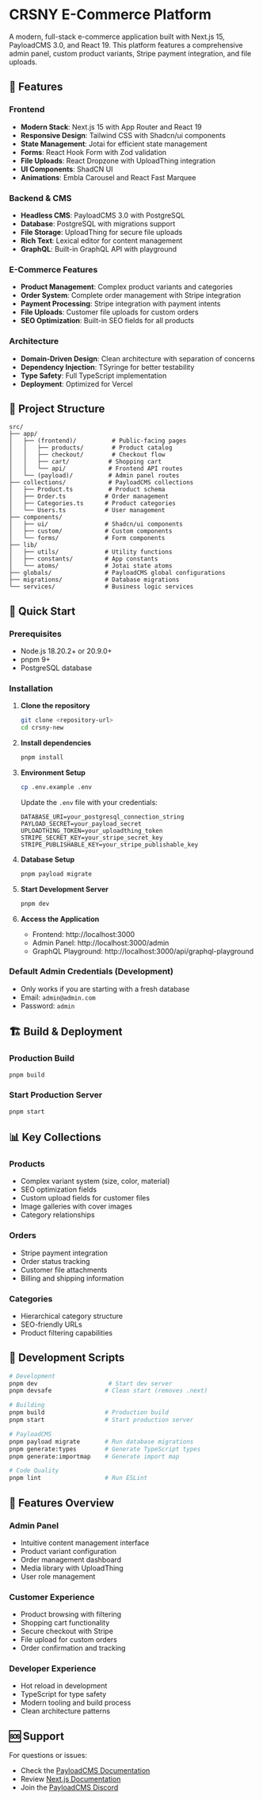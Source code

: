 # CRSNY E-Commerce Platform

A modern, full-stack e-commerce application built with Next.js 15, PayloadCMS 3.0, and React 19. This platform features a comprehensive admin panel, custom product variants, Stripe payment integration, and file uploads.

## 🚀 Features

### Frontend
- **Modern Stack**: Next.js 15 with App Router and React 19
- **Responsive Design**: Tailwind CSS with Shadcn/ui components
- **State Management**: Jotai for efficient state management
- **Forms**: React Hook Form with Zod validation
- **File Uploads**: React Dropzone with UploadThing integration
- **UI Components**: ShadCN UI
- **Animations**: Embla Carousel and React Fast Marquee

### Backend & CMS
- **Headless CMS**: PayloadCMS 3.0 with PostgreSQL
- **Database**: PostgreSQL with migrations support
- **File Storage**: UploadThing for secure file uploads
- **Rich Text**: Lexical editor for content management
- **GraphQL**: Built-in GraphQL API with playground

### E-Commerce Features
- **Product Management**: Complex product variants and categories
- **Order System**: Complete order management with Stripe integration
- **Payment Processing**: Stripe integration with payment intents
- **File Uploads**: Customer file uploads for custom orders
- **SEO Optimization**: Built-in SEO fields for all products

### Architecture
- **Domain-Driven Design**: Clean architecture with separation of concerns
- **Dependency Injection**: TSyringe for better testability
- **Type Safety**: Full TypeScript implementation
- **Deployment**: Optimized for Vercel

## 📁 Project Structure

```
src/
├── app/
│   ├── (frontend)/          # Public-facing pages
│   │   ├── products/        # Product catalog
│   │   ├── checkout/        # Checkout flow
│   │   ├── cart/           # Shopping cart
│   │   └── api/            # Frontend API routes
│   └── (payload)/          # Admin panel routes
├── collections/            # PayloadCMS collections
│   ├── Product.ts          # Product schema
│   ├── Order.ts           # Order management
│   ├── Categories.ts      # Product categories
│   └── Users.ts           # User management
├── components/
│   ├── ui/                # Shadcn/ui components
│   ├── custom/            # Custom components
│   └── forms/             # Form components
├── lib/
│   ├── utils/             # Utility functions
│   ├── constants/         # App constants
│   └── atoms/             # Jotai state atoms
├── globals/               # PayloadCMS global configurations
├── migrations/            # Database migrations
└── services/              # Business logic services
```

## 🚀 Quick Start

### Prerequisites
- Node.js 18.20.2+ or 20.9.0+
- pnpm 9+
- PostgreSQL database

### Installation

1. **Clone the repository**
   ```bash
   git clone <repository-url>
   cd crsny-new
   ```

2. **Install dependencies**
   ```bash
   pnpm install
   ```

3. **Environment Setup**
   ```bash
   cp .env.example .env
   ```
   
   Update the `.env` file with your credentials:
   ```env
   DATABASE_URI=your_postgresql_connection_string
   PAYLOAD_SECRET=your_payload_secret
   UPLOADTHING_TOKEN=your_uploadthing_token
   STRIPE_SECRET_KEY=your_stripe_secret_key
   STRIPE_PUBLISHABLE_KEY=your_stripe_publishable_key
   ```

4. **Database Setup**
   ```bash
   pnpm payload migrate
   ```

5. **Start Development Server**
   ```bash
   pnpm dev
   ```

6. **Access the Application**
   - Frontend: http://localhost:3000
   - Admin Panel: http://localhost:3000/admin
   - GraphQL Playground: http://localhost:3000/api/graphql-playground

### Default Admin Credentials (Development)
- Only works if you are starting with a fresh database
- Email: `admin@admin.com`
- Password: `admin`

## 🏗 Build & Deployment

### Production Build
```bash
pnpm build
```

### Start Production Server
```bash
pnpm start
```

## 📊 Key Collections

### Products
- Complex variant system (size, color, material)
- SEO optimization fields
- Custom upload fields for customer files
- Image galleries with cover images
- Category relationships

### Orders
- Stripe payment integration
- Order status tracking
- Customer file attachments
- Billing and shipping information

### Categories
- Hierarchical category structure
- SEO-friendly URLs
- Product filtering capabilities

## 🔧 Development Scripts

```bash
# Development
pnpm dev                    # Start dev server
pnpm devsafe               # Clean start (removes .next)

# Building
pnpm build                 # Production build
pnpm start                 # Start production server

# PayloadCMS
pnpm payload migrate       # Run database migrations
pnpm generate:types        # Generate TypeScript types
pnpm generate:importmap    # Generate import map

# Code Quality
pnpm lint                  # Run ESLint
```

## 🌟 Features Overview

### Admin Panel
- Intuitive content management interface
- Product variant configuration
- Order management dashboard
- Media library with UploadThing
- User role management

### Customer Experience
- Product browsing with filtering
- Shopping cart functionality
- Secure checkout with Stripe
- File upload for custom orders
- Order confirmation and tracking

### Developer Experience
- Hot reload in development
- TypeScript for type safety
- Modern tooling and build process
- Clean architecture patterns

## 🆘 Support

For questions or issues:
- Check the [PayloadCMS Documentation](https://payloadcms.com/docs)
- Review [Next.js Documentation](https://nextjs.org/docs)
- Join the [PayloadCMS Discord](https://discord.com/invite/payload)

